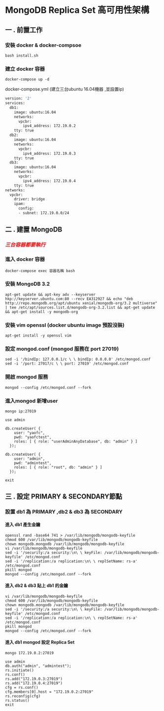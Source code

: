# MongoDB Replica Set 高可用性架構
## 一 . 前置工作
### 安裝 docker & docker-compsoe
```shell
bash install.sh
```
### 建立 docker 容器
```shell
docker-compose up -d
```
docker-compose.yml (建立三台ubuntu 16.04機器 ,並設置ip)
```dockerfile
version: '2'
services:
  db1:
    image: ubuntu:16.04
    networks:
      vpcbr:
        ipv4_address: 172.19.0.2
    tty: true
  db2:
    image: ubuntu:16.04
    networks:
      vpcbr:
        ipv4_address: 172.19.0.3
    tty: true
  db3:
    image: ubuntu:16.04
    networks:
      vpcbr:
        ipv4_address: 172.19.0.4
    tty: true
networks:
  vpcbr:
    driver: bridge
    ipam:
      config:
      - subnet: 172.19.0.0/24
```
## 二 . 建置 MongoDB
### ***<font color="red">三台容器都要執行</font>***
### 進入 docker 容器
```shell
docker-compose exec 容器名稱 bash
```
### 安裝 MongoDB 3.2
```shell
apt-get update && apt-key adv --keyserver hkp://keyserver.ubuntu.com:80 --recv EA312927 && echo "deb http://repo.mongodb.org/apt/ubuntu xenial/mongodb-org/3.2 multiverse" | tee /etc/apt/sources.list.d/mongodb-org-3.2.list && apt-get update && apt-get install -y mongodb-org
```
### 安裝 vim openssl (docker ubuntu image 預設沒裝)
```shell
apt-get install -y openssl vim
```
### 設定 mongod.conf (mongod 服務在 port 27019)
```shell
sed -i '/bindIp: 127.0.0.1/c \ \ bindIp: 0.0.0.0' /etc/mongod.conf
sed -i '/port: 27017/c \ \ port: 27019' /etc/mongod.conf
```
### 開啟 mongod 服務
```shell
mongod --config /etc/mongod.conf --fork
```
### 進入mongod 新增user
```shell
mongo ip:27019
```
```mongo
use admin

db.createUser( {
    user: "yaofc",
    pwd: "yaofctest",
    roles: [ { role: "userAdminAnyDatabase", db: "admin" } ]
  });

db.createUser( {
    user: "admin",
    pwd: "admintest",
    roles: [ { role: "root", db: "admin" } ]
  });

exit
```
## 三 . 設定 PRIMARY & SECONDARY節點
### 設置 db1 為 PRIMARY ,db2 & db3 為 SECONDARY
#### 進入 db1 產生金鑰
```shell
openssl rand -base64 741 > /var/lib/mongodb/mongodb-keyfile
chmod 600 /var/lib/mongodb/mongodb-keyfile
chown mongodb.mongodb /var/lib/mongodb/mongodb-keyfile
vi /var/lib/mongodb/mongodb-keyfile
sed -i '/security:/a security:\n\ \ keyFile: /var/lib/mongodb/mongodb-keyfile' /etc/mongod.conf
sed -i '/replication:/a replication:\n\ \ replSetName: rs-a' /etc/mongod.conf
pkill mongod
mongod --config /etc/mongod.conf --fork
```
#### 進入 db2 & db3 貼上 db1 的金鑰
```shell
vi /var/lib/mongodb/mongodb-keyfile
chmod 600 /var/lib/mongodb/mongodb-keyfile
chown mongodb.mongodb /var/lib/mongodb/mongodb-keyfile
sed -i '/security:/a security:\n\ \ keyFile: /var/lib/mongodb/mongodb-keyfile' /etc/mongod.conf
sed -i '/replication:/a replication:\n\ \ replSetName: rs-a' /etc/mongod.conf
pkill mongod
mongod --config /etc/mongod.conf --fork
```
#### 進入 db1 mongod 設定 Replica Set
```shell
mongo 172.19.0.2:27019
```
```mongodb
use admin
db.auth("admin", "admintest");
rs.initiate()
rs.conf()
rs.add("172.19.0.3:27019")
rs.add("172.19.0.4:27019")
cfg = rs.conf()
cfg.members[0].host = "172.19.0.2:27019"
rs.reconfig(cfg)
rs.status()
exit
```
